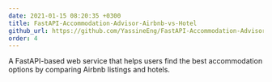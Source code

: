 ```yaml
---
date: 2021-01-15 08:20:35 +0300
title: FastAPI-Accommodation-Advisor-Airbnb-vs-Hotel
github_url: https://github.com/YassineEng/FastAPI-Accommodation-Advisor-Airbnb-vs-Hotel
order: 4
---
```

A FastAPI-based web service that helps users find the best accommodation options by comparing Airbnb listings and hotels.